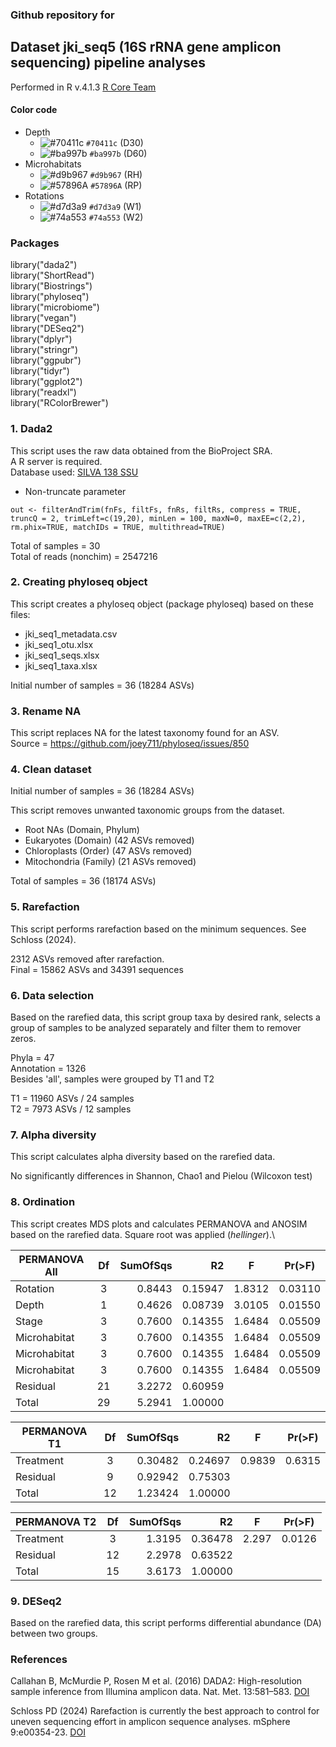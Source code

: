 ### Github repository for 

## Dataset jki_seq5 (16S rRNA gene amplicon sequencing) pipeline analyses
Performed in R v.4.1.3 [R Core Team](https://www.r-project.org)

#### Color code
- Depth
  - ![#70411c](https://placehold.co/15x15/70411c/70411c.png) `#70411c` (D30)
  - ![#ba997b](https://placehold.co/15x15/ba997b/ba997b.png) `#ba997b` (D60)
- Microhabitats
  - ![#d9b967](https://placehold.co/15x15/d9b967/d9b967.png) `#d9b967` (RH)
  - ![#57896A](https://placehold.co/15x15/57896A/57896A.png) `#57896A` (RP)
- Rotations
  - ![#d7d3a9](https://placehold.co/15x15/d7d3a9/d7d3a9.png) `#d7d3a9` (W1)
  - ![#74a553](https://placehold.co/15x15/74a553/74a553.png) `#74a553` (W2)

### Packages
library("dada2")\
library("ShortRead")\
library("Biostrings")\
library("phyloseq")\
library("microbiome")\
library("vegan")\
library("DESeq2") \
library("dplyr")\
library("stringr")\
library("ggpubr")\
library("tidyr")\
library("ggplot2")\
library("readxl")\
library("RColorBrewer")
  
### 1. Dada2
This script uses the raw data obtained from the BioProject SRA.\
A R server is required.\
Database used: [SILVA 138 SSU](https://www.arb-silva.de/documentation/release-138/)
  - Non-truncate parameter
```
out <- filterAndTrim(fnFs, filtFs, fnRs, filtRs, compress = TRUE, truncQ = 2, trimLeft=c(19,20), minLen = 100, maxN=0, maxEE=c(2,2), rm.phix=TRUE, matchIDs = TRUE, multithread=TRUE)
```
Total of samples = 30\
Total of reads (nonchim) = 2547216

### 2. Creating phyloseq object
This script creates a phyloseq object (package phyloseq) based on these files:
- jki_seq1_metadata.csv
- jki_seq1_otu.xlsx
- jki_seq1_seqs.xlsx
- jki_seq1_taxa.xlsx

Initial number of samples = 36 (18284 ASVs)

### 3. Rename NA
This script replaces NA for the latest taxonomy found for an ASV.\
Source = https://github.com/joey711/phyloseq/issues/850

### 4. Clean dataset
Initial number of samples = 36 (18284 ASVs)

This script removes unwanted taxonomic groups from the dataset.
- Root NAs (Domain, Phylum)
- Eukaryotes (Domain) (42 ASVs removed)
- Chloroplasts (Order) (47 ASVs removed)
- Mitochondria (Family) (21 ASVs removed)

Total of samples = 36 (18174 ASVs)

### 5. Rarefaction
This script performs rarefaction based on the minimum sequences. See Schloss (2024).

2312 ASVs removed after rarefaction.\
Final = 15862 ASVs and 34391 sequences

### 6. Data selection
Based on the rarefied data, this script group taxa by desired rank, selects a group of samples to be analyzed separately and filter them to remover zeros.

Phyla = 47\
Annotation = 1326\
Besides 'all', samples were grouped by T1 and T2

T1 = 11960 ASVs / 24 samples\
T2 = 7973 ASVs / 12 samples

### 7. Alpha diversity
This script calculates alpha diversity based on the rarefied data.

No significantly differences in Shannon, Chao1 and Pielou (Wilcoxon test)

### 8. Ordination 
This script creates MDS plots and calculates PERMANOVA and ANOSIM based on the rarefied data. Square root was applied (*hellinger*).\





| PERMANOVA All   | Df  | SumOfSqs | R2      | F      | Pr(>F)  |
| --------------- |:---:| --------:| -------:| ------ | ------- |
| Rotation        | 3   | 0.8443   | 0.15947 | 1.8312 | 0.03110 |
| Depth           | 1   | 0.4626   | 0.08739 | 3.0105 | 0.01550 |
| Stage           | 3   | 0.7600   | 0.14355 | 1.6484 | 0.05509 |
| Microhabitat    | 3   | 0.7600   | 0.14355 | 1.6484 | 0.05509 |
| Microhabitat    | 3   | 0.7600   | 0.14355 | 1.6484 | 0.05509 |
| Microhabitat    | 3   | 0.7600   | 0.14355 | 1.6484 | 0.05509 |
| Residual        | 21  | 3.2272   | 0.60959 |        |         |
| Total           | 29  | 5.2941   | 1.00000 |        |         |

| PERMANOVA T1    | Df  | SumOfSqs | R2      | F      | Pr(>F)  |
| --------------- |:---:| --------:| -------:| ------ | ------- |
| Treatment       | 3   | 0.30482  | 0.24697 | 0.9839 | 0.6315  |
| Residual        | 9   | 0.92942  | 0.75303 |        |         |
| Total           | 12  | 1.23424  | 1.00000 |        |         |

| PERMANOVA T2    | Df  | SumOfSqs | R2      | F      | Pr(>F)  |
| --------------- |:---:| --------:| -------:| ------ | ------- |
| Treatment       | 3   | 1.3195   | 0.36478 | 2.297  | 0.0126  |
| Residual        | 12  | 2.2978   | 0.63522 |        |         |
| Total           | 15  | 3.6173   | 1.00000 |        |         |

### 9. DESeq2
Based on the rarefied data, this script performs differential abundance (DA) between two groups.

### References
Callahan B, McMurdie P, Rosen M et al. (2016) DADA2: High-resolution sample inference from Illumina amplicon data. Nat. Met. 13:581–583. [DOI](http://10.1101/024034)

Schloss PD (2024) Rarefaction is currently the best approach to control for uneven sequencing effort in amplicon sequence analyses. mSphere 9:e00354-23. [DOI](http://10.1128/msphere.00354-23)

